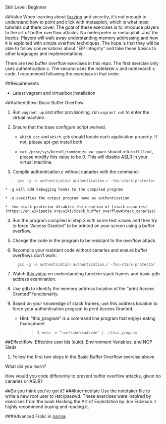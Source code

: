 Skill Level: Beginner

##Value
When learning about [fuzzing](https://en.wikipedia.org/wiki/Fuzz_testing) and security, it’s not enough to understand how to point and click with metasploit, which is what most tutorials out there cover. The goal of these exercises is to introduce players to the art of buffer overflow attacks. No meterpreter or metasploit. *Just the basics.* Players will walk away understanding memory addressing and how it is exploited with simple overflow techniques. The hope is that they will be able to follow conversations about “EIP Integrity” and take these basics to other languages and implementations.

There are two buffer overflow exercises in this repo. The first exercise only uses authentication.c. The second uses the notetaker.c and notesearch.c code. I recommend following the exercises in that order.

##Requirements
* Latest vagrant and virtualbox installation

##Authentiflow: Basic Buffer Overflow
1. Run `vagrant up` and after provisioning, run `vagrant ssh` to enter the virtual machine.

2. Ensure that the base configure script worked.

    * `which gcc` and `which gdb` should locate each application properly. If not, please apt-get install both.

    * `cat /proc/sys/kernel/randomize_va_space` should return 0. If not, please modify this value to be 0. This will disable [ASLR](https://en.wikipedia.org/wiki/Address_space_layout_randomization) in your virtual machine.

3. Compile authentication.c without canaries with the command:
> `gcc -g -o authentication authentication.c -fno-stack-protector`

    * -g will add debugging hooks to the compiled program

    * -o specifies the output program name as authentication

    * -fno-stack-protector disables the creation of [stack canaries](https://en.wikipedia.org/wiki/Stack_buffer_overflow#Stack_canaries)

4. Run the program compiled in step 3 with some test values and then try to force “Access Granted” to be printed on your screen using a buffer overflow.

5. Change the code in the program to be resistant to the overflow attack.

6. Recompile your resistant code without canaries and ensure buffer overflows don’t work:
> `gcc -g -o authentication authentication.c -fno-stack-protector`

7. Watch [this video]() on understanding function stack frames and basic gdb address examination.

8. Use gdb to identify the memory address location of the “print Access Granted” functionality.

9. Based on your knowledge of stack frames, use this address location to force your authentication program to print Access Granted.

    * Hint: “this_program” is a command line program that enjoys eating 0xdeadbeef.

   >> `$ echo -e “\xef\xbe\xad\xde” | ./this_program`

##Effectiflow: Effective user ids (euid), Environment Variables, and NOP Sleds
1. Follow the first two steps in the Basic Buffer Overflow exercise above.

What did you learn?

How would you code differently to prevent buffer overflow attacks, given no canaries or ASLR?

##So you think you’ve got it?
###Intermediate
Use the notetaker file to write a new root user to /etc/passwd.
These exercises were inspired by exercises from the book Hacking the Art of Exploitation by Jon Erickson. I highly recommend buying and reading it.

###Advanced
Frolic in [narnia](https://overthewire.org/wargames/narnia).
